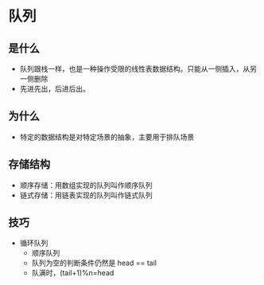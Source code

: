 # 队列

## 是什么

* 队列跟栈一样，也是一种操作受限的线性表数据结构。只能从一侧插入，从另一侧删除
* 先进先出，后进后出。

## 为什么

* 特定的数据结构是对特定场景的抽象，主要用于排队场景

## 存储结构

* 顺序存储：用数组实现的队列叫作顺序队列
* 链式存储：用链表实现的队列叫作链式队列
  
## 技巧

* 循环队列
  * 顺序队列
  * 队列为空的判断条件仍然是 head == tail
  * 队满时，(tail+1)%n=head

